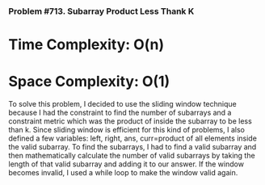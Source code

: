 
### Problem #713. Subarray Product Less Thank K

# Time Complexity: O(n)
# Space Complexity: O(1)

To solve this problem, I decided to use the sliding window technique because I had the constraint to find the number of subarrays and a constraint metric which was the product of inside the subarray to be less than k. Since sliding window is efficient for this kind of problems, I also defined a few variables: left, right, ans, curr=product of all elements inside the valid subarray. To find the subarrays, I had to find a valid subarray and then mathematically calculate the number of valid subarrays by taking the length of that valid subarray and adding it to our answer. If the window becomes invalid, I used a while loop to make the window valid again.
